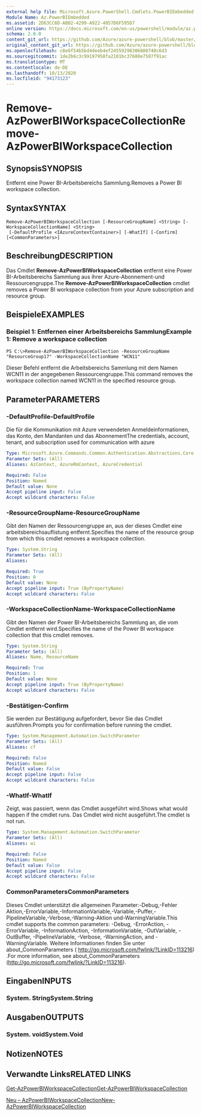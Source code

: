 ```yaml
---
external help file: Microsoft.Azure.PowerShell.Cmdlets.PowerBIEmbedded.dll-Help.xml
Module Name: Az.PowerBIEmbedded
ms.assetid: 2D63CC6D-AB02-4299-A922-4057D6F595D7
online version: https://docs.microsoft.com/en-us/powershell/module/az.powerbiembedded/remove-azpowerbiworkspacecollection
schema: 2.0.0
content_git_url: https://github.com/Azure/azure-powershell/blob/master/src/PowerBIEmbedded/PowerBIEmbedded/help/Remove-AzPowerBIWorkspaceCollection.md
original_content_git_url: https://github.com/Azure/azure-powershell/blob/master/src/PowerBIEmbedded/PowerBIEmbedded/help/Remove-AzPowerBIWorkspaceCollection.md
ms.openlocfilehash: c8e6f54b5bd4deeb4ef24559298306880740c6d3
ms.sourcegitcommit: 1de2b6c3c99197958fa2101bc37680e7507f91ac
ms.translationtype: MT
ms.contentlocale: de-DE
ms.lasthandoff: 10/13/2020
ms.locfileid: "94173123"
---
```

# <span data-ttu-id="a9bed-101">Remove-AzPowerBIWorkspaceCollection</span><span class="sxs-lookup"><span data-stu-id="a9bed-101">Remove-AzPowerBIWorkspaceCollection</span></span>

## <span data-ttu-id="a9bed-102">Synopsis</span><span class="sxs-lookup"><span data-stu-id="a9bed-102">SYNOPSIS</span></span>
<span data-ttu-id="a9bed-103">Entfernt eine Power BI-Arbeitsbereichs Sammlung.</span><span class="sxs-lookup"><span data-stu-id="a9bed-103">Removes a Power BI workspace collection.</span></span>

## <span data-ttu-id="a9bed-104">Syntax</span><span class="sxs-lookup"><span data-stu-id="a9bed-104">SYNTAX</span></span>

```
Remove-AzPowerBIWorkspaceCollection [-ResourceGroupName] <String> [-WorkspaceCollectionName] <String>
 [-DefaultProfile <IAzureContextContainer>] [-WhatIf] [-Confirm] [<CommonParameters>]
```

## <span data-ttu-id="a9bed-105">Beschreibung</span><span class="sxs-lookup"><span data-stu-id="a9bed-105">DESCRIPTION</span></span>
<span data-ttu-id="a9bed-106">Das Cmdlet **Remove-AzPowerBIWorkspaceCollection** entfernt eine Power BI-Arbeitsbereichs Sammlung aus ihrer Azure-Abonnement-und Ressourcengruppe.</span><span class="sxs-lookup"><span data-stu-id="a9bed-106">The **Remove-AzPowerBIWorkspaceCollection** cmdlet removes a Power BI workspace collection from your Azure subscription and resource group.</span></span>

## <span data-ttu-id="a9bed-107">Beispiele</span><span class="sxs-lookup"><span data-stu-id="a9bed-107">EXAMPLES</span></span>

### <span data-ttu-id="a9bed-108">Beispiel 1: Entfernen einer Arbeitsbereichs Sammlung</span><span class="sxs-lookup"><span data-stu-id="a9bed-108">Example 1: Remove a workspace collection</span></span>
```
PS C:\>Remove-AzPowerBIWorkspaceCollection -ResourceGroupName "ResourceGroup17" -WorkspaceCollectionName "WCN11"
```

<span data-ttu-id="a9bed-109">Dieser Befehl entfernt die Arbeitsbereichs Sammlung mit dem Namen WCN11 in der angegebenen Ressourcengruppe.</span><span class="sxs-lookup"><span data-stu-id="a9bed-109">This command removes the workspace collection named WCN11 in the specified resource group.</span></span>

## <span data-ttu-id="a9bed-110">Parameter</span><span class="sxs-lookup"><span data-stu-id="a9bed-110">PARAMETERS</span></span>

### <span data-ttu-id="a9bed-111">-DefaultProfile</span><span class="sxs-lookup"><span data-stu-id="a9bed-111">-DefaultProfile</span></span>
<span data-ttu-id="a9bed-112">Die für die Kommunikation mit Azure verwendeten Anmeldeinformationen, das Konto, den Mandanten und das Abonnement</span><span class="sxs-lookup"><span data-stu-id="a9bed-112">The credentials, account, tenant, and subscription used for communication with azure</span></span>

```yaml
Type: Microsoft.Azure.Commands.Common.Authentication.Abstractions.Core.IAzureContextContainer
Parameter Sets: (All)
Aliases: AzContext, AzureRmContext, AzureCredential

Required: False
Position: Named
Default value: None
Accept pipeline input: False
Accept wildcard characters: False
```

### <span data-ttu-id="a9bed-113">-ResourceGroupName</span><span class="sxs-lookup"><span data-stu-id="a9bed-113">-ResourceGroupName</span></span>
<span data-ttu-id="a9bed-114">Gibt den Namen der Ressourcengruppe an, aus der dieses Cmdlet eine arbeitsbereichsauflistung entfernt.</span><span class="sxs-lookup"><span data-stu-id="a9bed-114">Specifies the name of the resource group from which this cmdlet removes a workspace collection.</span></span>

```yaml
Type: System.String
Parameter Sets: (All)
Aliases:

Required: True
Position: 0
Default value: None
Accept pipeline input: True (ByPropertyName)
Accept wildcard characters: False
```

### <span data-ttu-id="a9bed-115">-WorkspaceCollectionName</span><span class="sxs-lookup"><span data-stu-id="a9bed-115">-WorkspaceCollectionName</span></span>
<span data-ttu-id="a9bed-116">Gibt den Namen der Power BI-Arbeitsbereichs Sammlung an, die vom Cmdlet entfernt wird.</span><span class="sxs-lookup"><span data-stu-id="a9bed-116">Specifies the name of the Power BI workspace collection that this cmdlet removes.</span></span>

```yaml
Type: System.String
Parameter Sets: (All)
Aliases: Name, ResourceName

Required: True
Position: 1
Default value: None
Accept pipeline input: True (ByPropertyName)
Accept wildcard characters: False
```

### <span data-ttu-id="a9bed-117">-Bestätigen</span><span class="sxs-lookup"><span data-stu-id="a9bed-117">-Confirm</span></span>
<span data-ttu-id="a9bed-118">Sie werden zur Bestätigung aufgefordert, bevor Sie das Cmdlet ausführen.</span><span class="sxs-lookup"><span data-stu-id="a9bed-118">Prompts you for confirmation before running the cmdlet.</span></span>

```yaml
Type: System.Management.Automation.SwitchParameter
Parameter Sets: (All)
Aliases: cf

Required: False
Position: Named
Default value: False
Accept pipeline input: False
Accept wildcard characters: False
```

### <span data-ttu-id="a9bed-119">-WhatIf</span><span class="sxs-lookup"><span data-stu-id="a9bed-119">-WhatIf</span></span>
<span data-ttu-id="a9bed-120">Zeigt, was passiert, wenn das Cmdlet ausgeführt wird.</span><span class="sxs-lookup"><span data-stu-id="a9bed-120">Shows what would happen if the cmdlet runs.</span></span>
<span data-ttu-id="a9bed-121">Das Cmdlet wird nicht ausgeführt.</span><span class="sxs-lookup"><span data-stu-id="a9bed-121">The cmdlet is not run.</span></span>

```yaml
Type: System.Management.Automation.SwitchParameter
Parameter Sets: (All)
Aliases: wi

Required: False
Position: Named
Default value: False
Accept pipeline input: False
Accept wildcard characters: False
```

### <span data-ttu-id="a9bed-122">CommonParameters</span><span class="sxs-lookup"><span data-stu-id="a9bed-122">CommonParameters</span></span>
<span data-ttu-id="a9bed-123">Dieses Cmdlet unterstützt die allgemeinen Parameter:-Debug,-Fehler Aktion,-ErrorVariable,-InformationVariable,-Variable,-Puffer,-PipelineVariable,-Verbose,-Warning-Aktion und-WarningVariable.</span><span class="sxs-lookup"><span data-stu-id="a9bed-123">This cmdlet supports the common parameters: -Debug, -ErrorAction, -ErrorVariable, -InformationAction, -InformationVariable, -OutVariable, -OutBuffer, -PipelineVariable, -Verbose, -WarningAction, and -WarningVariable.</span></span> <span data-ttu-id="a9bed-124">Weitere Informationen finden Sie unter about_CommonParameters ( http://go.microsoft.com/fwlink/?LinkID=113216) .</span><span class="sxs-lookup"><span data-stu-id="a9bed-124">For more information, see about_CommonParameters (http://go.microsoft.com/fwlink/?LinkID=113216).</span></span>

## <span data-ttu-id="a9bed-125">Eingaben</span><span class="sxs-lookup"><span data-stu-id="a9bed-125">INPUTS</span></span>

### <span data-ttu-id="a9bed-126">System. String</span><span class="sxs-lookup"><span data-stu-id="a9bed-126">System.String</span></span>

## <span data-ttu-id="a9bed-127">Ausgaben</span><span class="sxs-lookup"><span data-stu-id="a9bed-127">OUTPUTS</span></span>

### <span data-ttu-id="a9bed-128">System. void</span><span class="sxs-lookup"><span data-stu-id="a9bed-128">System.Void</span></span>

## <span data-ttu-id="a9bed-129">Notizen</span><span class="sxs-lookup"><span data-stu-id="a9bed-129">NOTES</span></span>

## <span data-ttu-id="a9bed-130">Verwandte Links</span><span class="sxs-lookup"><span data-stu-id="a9bed-130">RELATED LINKS</span></span>

[<span data-ttu-id="a9bed-131">Get-AzPowerBIWorkspaceCollection</span><span class="sxs-lookup"><span data-stu-id="a9bed-131">Get-AzPowerBIWorkspaceCollection</span></span>](./Get-AzPowerBIWorkspaceCollection.md)

[<span data-ttu-id="a9bed-132">Neu – AzPowerBIWorkspaceCollection</span><span class="sxs-lookup"><span data-stu-id="a9bed-132">New-AzPowerBIWorkspaceCollection</span></span>](./New-AzPowerBIWorkspaceCollection.md)


